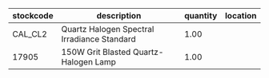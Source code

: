 |stockcode|description|quantity|location|
|---------|-----------|--------|--------|
|CAL_CL2|Quartz Halogen Spectral Irradiance Standard|1.00||
|17905|150W Grit Blasted Quartz-Halogen Lamp|1.00||
